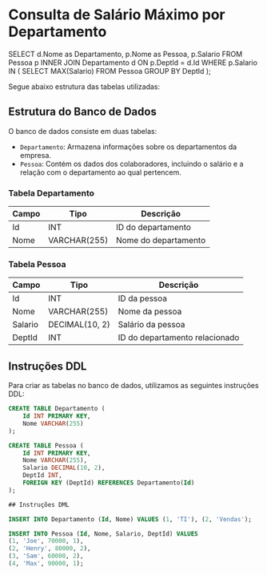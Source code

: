 # Consulta de Salário Máximo por Departamento

SELECT d.Nome as Departamento, p.Nome as Pessoa, p.Salario
FROM Pessoa p
INNER JOIN Departamento d ON p.DeptId = d.Id
WHERE p.Salario IN (
    SELECT MAX(Salario)
    FROM Pessoa
    GROUP BY DeptId
);

Segue abaixo estrutura das tabelas utilizadas:

## Estrutura do Banco de Dados

O banco de dados consiste em duas tabelas:

- `Departamento`: Armazena informações sobre os departamentos da empresa.
- `Pessoa`: Contém os dados dos colaboradores, incluindo o salário e a relação com o departamento ao qual pertencem.

### Tabela Departamento

| Campo | Tipo         | Descrição             |
|-------|--------------|-----------------------|
| Id    | INT          | ID do departamento    |
| Nome  | VARCHAR(255) | Nome do departamento  |

### Tabela Pessoa

| Campo   | Tipo           | Descrição                       |
|---------|----------------|---------------------------------|
| Id      | INT            | ID da pessoa                    |
| Nome    | VARCHAR(255)   | Nome da pessoa                  |
| Salario | DECIMAL(10, 2) | Salário da pessoa               |
| DeptId  | INT            | ID do departamento relacionado  |

## Instruções DDL

Para criar as tabelas no banco de dados, utilizamos as seguintes instruções DDL:

```sql
CREATE TABLE Departamento (
    Id INT PRIMARY KEY,
    Nome VARCHAR(255)
);

CREATE TABLE Pessoa (
    Id INT PRIMARY KEY,
    Nome VARCHAR(255),
    Salario DECIMAL(10, 2),
    DeptId INT,
    FOREIGN KEY (DeptId) REFERENCES Departamento(Id)
);

## Instruções DML

INSERT INTO Departamento (Id, Nome) VALUES (1, 'TI'), (2, 'Vendas');

INSERT INTO Pessoa (Id, Nome, Salario, DeptId) VALUES
(1, 'Joe', 70000, 1),
(2, 'Henry', 80000, 2),
(3, 'Sam', 60000, 2),
(4, 'Max', 90000, 1);


